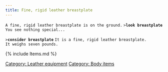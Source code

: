```yaml
---
title: Fine, rigid leather breastplate
---
```


`A fine, rigid leather breastplate is on the ground.`
`>`**`look breastplate`**
`You see nothing special...`

`>`**`consider breastplate`**
`It is a fine, rigid leather breastplate.`
`It weighs seven pounds.`

{% include Items.md %}

[Category: Leather equipment](Category:_Leather_equipment "wikilink")
[Category: Body items](Category:_Body_items "wikilink")